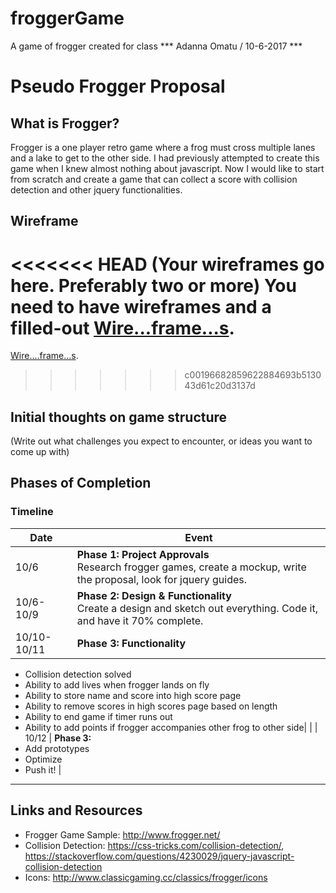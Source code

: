 # froggerGame
A game of frogger created for class
*** Adanna Omatu / 10-6-2017 ***

# Pseudo Frogger Proposal

## What is Frogger?

Frogger is a one player retro game where a frog must cross multiple lanes and a lake to get to the other side. I had previously attempted to create this game when I knew almost nothing about javascript. Now I would like to start from scratch and create a game that can collect a score with collision detection and other jquery functionalities.

## Wireframe

<<<<<<< HEAD
(Your wireframes go here. Preferably two or more)
You need to have wireframes and a filled-out [Wire...frame...s](https://github.com/adanna21/froggerGame/tree/master/assests).
=======
[Wire....frame...s](https://github.com/adanna21/froggerGame/tree/master/assests).
>>>>>>> c00196682859622884693b513043d61c20d3137d

## Initial thoughts on game structure

(Write out what challenges you expect to encounter, or ideas you want to come up with)

## Phases of Completion
### Timeline

| Date        | Event                                                                                                                                                                                                                         |
|-------------|-------------------------------------------------------------------------------------------------------------------------------------------------------------------------------------------------------------------------------|
| 10/6        | **Phase 1: Project Approvals**<br/> Research frogger games, create a mockup, write the proposal, look for jquery guides.                                                                                              |
| 10/6-10/9 | **Phase 2: Design & Functionality**<br/> Create a design and sketch out everything. Code it, and have it 70% complete. |
| 10/10-10/11 | **Phase 3: Functionality**<br/> 
- Collision detection solved
- Ability to add lives when frogger lands on fly
- Ability to store name and score into high score page 
- Ability to remove scores in high scores page based on length
- Ability to end game if timer runs out
- Ability to add points if frogger accompanies other frog to other side|                                                                                                                                                |
| 10/12 | **Phase 3:**<br/> 
- Add prototypes
- Optimize
- Push it!                                                                                                                                     |
---

## Links and Resources

- Frogger Game Sample: http://www.frogger.net/
- Collision Detection: https://css-tricks.com/collision-detection/, https://stackoverflow.com/questions/4230029/jquery-javascript-collision-detection
- Icons: http://www.classicgaming.cc/classics/frogger/icons
